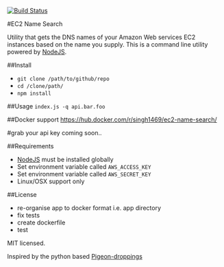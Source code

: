 [![Build Status](https://travis-ci.org/singh1469/ec2-name-search.svg?branch=master)](https://travis-ci.org/singh1469/ec2-name-search)

#EC2 Name Search

Utility that gets the DNS names of your Amazon Web services EC2 instances based on the name you supply.
This is a command line utility powered by [NodeJS](http://nodejs.org "Node JS").

##Install
- `git clone /path/to/github/repo`
- `cd /clone/path/`
- `npm install`

##Usage
`index.js -q api.bar.foo`

##Docker support
https://hub.docker.com/r/singh1469/ec2-name-search/

#grab your api key
coming soon..

##Requirements

*   [NodeJS](http://nodejs.org "Node JS") must be installed globally
*   Set environment variable called `AWS_ACCESS_KEY`
*   Set environment variable called `AWS_SECRET_KEY`
*   Linux/OSX support only

##License

- re-organise app to docker format i.e. app directory
- fix tests
- create dockerfile
- test

MIT licensed.

Inspired by the python based [Pigeon-droppings](https://github.com/jujhars13/pigeon-droppings "Pigeon Droppings")
